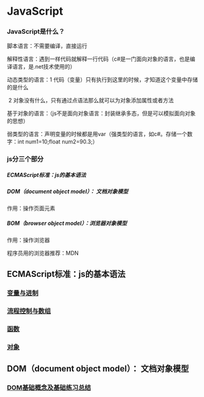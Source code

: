 # JavaScript
### JavaScript是什么？

脚本语言：不需要编译，直接运行

解释性语言：遇到一样代码就解释一行代码（c#是一门面向对象的语言，也是编译语言，是.net技术使用的）

动态类型的语言：1 代码（变量）只有执行到这里的时候，才知道这个变量中存储的是什么

​			       2 对象没有什么，只有通过点语法那么就可以为对象添加属性或者方法

基于对象的语言：（js不是面向对象语言：封装继承多态，但是可以模拟面向对象的思想）

弱类型的语言：声明变量的时候都是用var（强类型的语言，如c#。存储一个数字：int num1=10;float num2=90.3;）



### js分三个部分

##### ECMAScript标准：js的基本语法

##### DOM（document object model）： 文档对象模型

作用：操作页面元素

##### BOM（browser object model）：浏览器对象模型 

作用：操作浏览器


程序员用的浏览器推荐：MDN


## ECMAScript标准：js的基本语法
### [变量与进制](https://github.com/SallyXu2018/webNote/blob/master/Js/blandjzandlx.md)
### [流程控制与数组](https://github.com/SallyXu2018/webNote/blob/master/Js/lcandsz.md)
### [函数](https://github.com/SallyXu2018/webNote/blob/master/Js/function.md)
### [对象](https://github.com/SallyXu2018/webNote/blob/master/Js/object.md)

## DOM（document object model）： 文档对象模型

### [DOM基础概念及基础练习总结](https://github.com/SallyXu2018/webNote/blob/master/Web%20Api.md)
